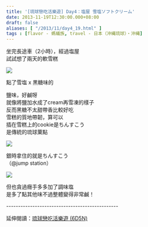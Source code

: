 ```yaml
---
title: '[琉球戀吃活樂遊] Day4：塩屋 雪塩ソフトクリーム'
date: 2013-11-19T12:30:00.000+08:00
draft: false
aliases: [ "/2013/11/day4_19.html" ]
tags : [flavor - 螞蟻族, travel - 日本（沖縄琉球）・沖縄]
---
```


坐完長途車（2小時），經過塩屋  
試試想了兩天的軟雪糕  

![](/images/okinawa4d.jpg)

點了雪塩 x 黒糖味的  
  
鹽味，好鹹呀  
就像將鹽加水成了cream再雪凍的樣子  
反而黑糖不太甜帶香比較好吃  
雪糕的質地帶韌，算可以  
插在雪糕上的cookie是ちんすこう  
是傳統的琉球菓點  

![](/images/okinawa4d1.jpg)

銀時拿住的就是ちんすこう  
（@jump station）  

![](/images/okinawa4d2.jpg)

但也貪過癮手多多加了調味塩  
是多了點其他味不過整體變得非常鹹！  
  
\-----------------------------------------------  
  
延伸閱讀：[琉球戀吃活樂遊 (6D5N)](https://hidie.net/okinawa6d5n/)
